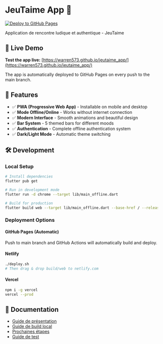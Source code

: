 # JeuTaime App 💝

[![Deploy to GitHub Pages](https://github.com/Warren573/jeutaime_app/actions/workflows/deploy.yml/badge.svg)](https://github.com/Warren573/jeutaime_app/actions/workflows/deploy.yml)

Application de rencontre ludique et authentique - JeuTaime

## 🚀 Live Demo

**Test the app live:** [https://warren573.github.io/jeutaime_app/](https://warren573.github.io/jeutaime_app/)

The app is automatically deployed to GitHub Pages on every push to the main branch.

## 📱 Features

- ✅ **PWA (Progressive Web App)** - Installable on mobile and desktop
- ✅ **Mode Offline/Online** - Works without internet connection
- ✅ **Modern Interface** - Smooth animations and beautiful design
- ✅ **Bar System** - 5 themed bars for different moods
- ✅ **Authentication** - Complete offline authentication system
- ✅ **Dark/Light Mode** - Automatic theme switching

## 🛠️ Development

### Local Setup

```bash
# Install dependencies
flutter pub get

# Run in development mode
flutter run -d chrome --target lib/main_offline.dart

# Build for production
flutter build web --target lib/main_offline.dart --base-href / --release
```

### Deployment Options

#### GitHub Pages (Automatic)
Push to main branch and GitHub Actions will automatically build and deploy.

#### Netlify
```bash
./deploy.sh
# Then drag & drop build/web to netlify.com
```

#### Vercel
```bash
npm i -g vercel
vercel --prod
```

## 📖 Documentation

- [Guide de présentation](GUIDE_PRESENTATION.md)
- [Guide de build local](GUIDE_BUILD_LOCAL.md)
- [Prochaines étapes](PROCHAINES_ETAPES.md)
- [Guide de test](TESTING_GUIDE.md)
